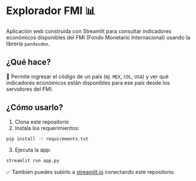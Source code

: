 # Explorador FMI 📊

Aplicación web construida con Streamlit para consultar indicadores económicos disponibles del FMI (Fondo Monetario Internacional) usando la librería `pandasdmx`.

## ¿Qué hace?

🔎 Permite ingresar el código de un país (ej. `MEX`, `COL`, `USA`) y ver qué indicadores económicos están disponibles para ese país desde los servidores del FMI.

## ¿Cómo usarlo?

1. Clona este repositorio
2. Instala los requerimientos:
```bash
pip install -r requirements.txt
```
3. Ejecuta la app:
```bash
streamlit run app.py
```

✅ También puedes subirlo a [streamlit.io](https://streamlit.io/cloud) conectando este repositorio.